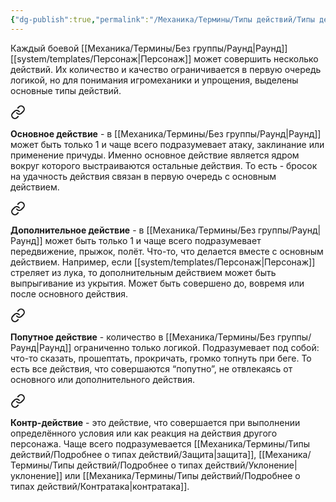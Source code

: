 ```yaml
---
{"dg-publish":true,"permalink":"/Механика/Термины/Типы действий/Типы действий/","noteIcon":"","created":"2025-08-21T13:47:37.763+03:00","updated":"2025-09-04T12:37:28.425+03:00"}
---
```




Каждый боевой [[Механика/Термины/Без группы/Раунд\|Раунд]] [[system/templates/Персонаж\|Персонаж]] может совершить несколько действий. Их количество и качество ограничивается в первую очередь логикой, но для понимания игромеханики и упрощения, выделены основные типы действий. 

<div class="transclusion internal-embed is-loaded"><a class="markdown-embed-link" href="/Механика/Термины/Типы действий/Подробнее о типах действий/Основное/" aria-label="Open link"><svg xmlns="http://www.w3.org/2000/svg" width="24" height="24" viewBox="0 0 24 24" fill="none" stroke="currentColor" stroke-width="2" stroke-linecap="round" stroke-linejoin="round" class="svg-icon lucide-link"><path d="M10 13a5 5 0 0 0 7.54.54l3-3a5 5 0 0 0-7.07-7.07l-1.72 1.71"></path><path d="M14 11a5 5 0 0 0-7.54-.54l-3 3a5 5 0 0 0 7.07 7.07l1.71-1.71"></path></svg></a><div class="markdown-embed">






**Основное действие** - в [[Механика/Термины/Без группы/Раунд\|Раунд]] может быть только 1 и чаще всего подразумевает атаку, заклинание или применение причуды. Именно основное действие является ядром вокруг которого выстраиваются остальные действия. То есть - бросок на удачность действия связан в первую очередь с основным действием.

</div></div>


<div class="transclusion internal-embed is-loaded"><a class="markdown-embed-link" href="/Механика/Термины/Типы действий/Подробнее о типах действий/Дополнительное/" aria-label="Open link"><svg xmlns="http://www.w3.org/2000/svg" width="24" height="24" viewBox="0 0 24 24" fill="none" stroke="currentColor" stroke-width="2" stroke-linecap="round" stroke-linejoin="round" class="svg-icon lucide-link"><path d="M10 13a5 5 0 0 0 7.54.54l3-3a5 5 0 0 0-7.07-7.07l-1.72 1.71"></path><path d="M14 11a5 5 0 0 0-7.54-.54l-3 3a5 5 0 0 0 7.07 7.07l1.71-1.71"></path></svg></a><div class="markdown-embed">






**Дополнительное действие** - в [[Механика/Термины/Без группы/Раунд\|Раунд]] может быть только 1 и чаще всего подразумевает передвижение, прыжок, полёт. Что-то, что делается вместе с основным действием. Например, если [[system/templates/Персонаж\|Персонаж]] стреляет из лука, то дополнительным действием может быть выпрыгивание из укрытия. Может быть совершено до, вовремя или после основного действия.

</div></div>


<div class="transclusion internal-embed is-loaded"><a class="markdown-embed-link" href="/Механика/Термины/Типы действий/Подробнее о типах действий/Попутное/" aria-label="Open link"><svg xmlns="http://www.w3.org/2000/svg" width="24" height="24" viewBox="0 0 24 24" fill="none" stroke="currentColor" stroke-width="2" stroke-linecap="round" stroke-linejoin="round" class="svg-icon lucide-link"><path d="M10 13a5 5 0 0 0 7.54.54l3-3a5 5 0 0 0-7.07-7.07l-1.72 1.71"></path><path d="M14 11a5 5 0 0 0-7.54-.54l-3 3a5 5 0 0 0 7.07 7.07l1.71-1.71"></path></svg></a><div class="markdown-embed">






**Попутное действие** - количество в [[Механика/Термины/Без группы/Раунд\|Раунд]] ограниченно только логикой. Подразумевает под собой: что-то сказать, прошептать, прокричать, громко топнуть при беге. То есть все действия, что совершаются “попутно”, не отвлекаясь от основного или дополнительного действия.

</div></div>


<div class="transclusion internal-embed is-loaded"><a class="markdown-embed-link" href="/Механика/Термины/Типы действий/Подробнее о типах действий/Контр-действие/" aria-label="Open link"><svg xmlns="http://www.w3.org/2000/svg" width="24" height="24" viewBox="0 0 24 24" fill="none" stroke="currentColor" stroke-width="2" stroke-linecap="round" stroke-linejoin="round" class="svg-icon lucide-link"><path d="M10 13a5 5 0 0 0 7.54.54l3-3a5 5 0 0 0-7.07-7.07l-1.72 1.71"></path><path d="M14 11a5 5 0 0 0-7.54-.54l-3 3a5 5 0 0 0 7.07 7.07l1.71-1.71"></path></svg></a><div class="markdown-embed">






**Контр-действие** - это действие, что совершается при выполнении определённого условия или как реакция на действия другого персонажа. Чаще всего подразумевается [[Механика/Термины/Типы действий/Подробнее о типах действий/Защита\|защита]], [[Механика/Термины/Типы действий/Подробнее о типах действий/Уклонение\|уклонение]] или [[Механика/Термины/Типы действий/Подробнее о типах действий/Контратака\|контратака]]. 

</div></div>
